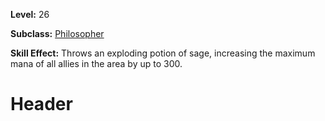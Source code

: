 <!-- TITLE: Skill: Throw Sage Potion -->
<!-- SUBTITLE:  -->

**Level:** 26

**Subclass:** [Philosopher](philosopher)

**Skill Effect:** Throws an exploding potion of sage, increasing the maximum mana of all allies in the area by up to 300.

# Header